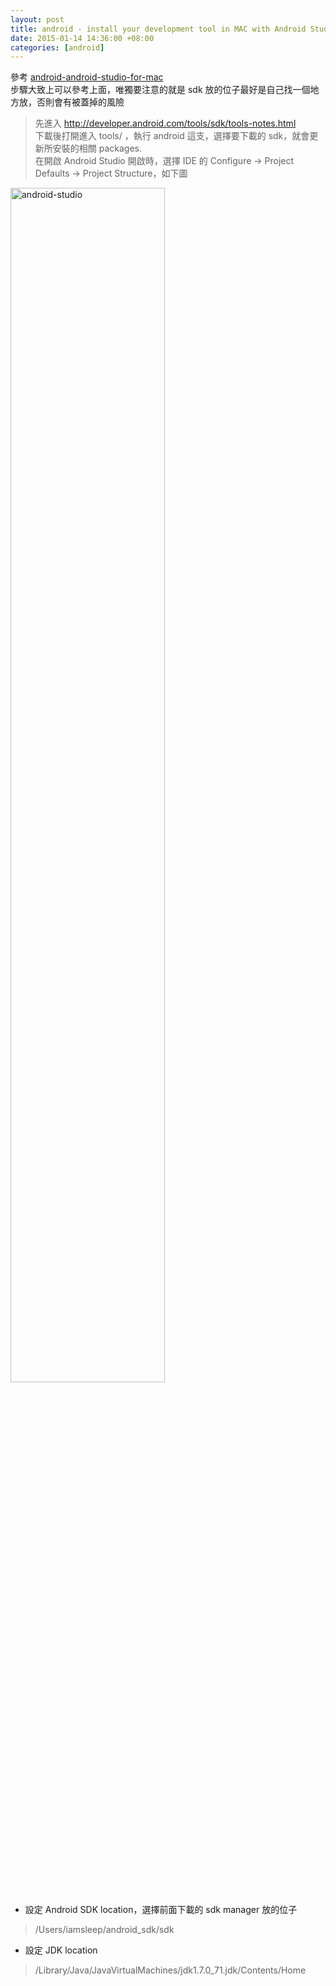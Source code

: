 ```yaml
---
layout: post
title: android - install your development tool in MAC with Android Studio
date: 2015-01-14 14:36:00 +08:00
categories: [android]
---
```

參考 [android-android-studio-for-mac](http://lazy-person-studio.blogspot.tw/2014/06/android-android-studio-for-mac.html)<br/>
步驟大致上可以參考上面，唯獨要注意的就是 sdk 放的位子最好是自己找一個地方放，否則會有被蓋掉的風險<br/>

> 先進入 http://developer.android.com/tools/sdk/tools-notes.html <br/>
> 下載後打開進入 tools/ ，執行 android 這支，選擇要下載的 sdk，就會更新所安裝的相關 packages. <br/>
> 在開啟 Android Studio 開啟時，選擇 IDE 的 Configure -> Project Defaults -> Project Structure，如下圖<br/>

<img src="{{ site.url }}/images/android-studio.png" alt="android-studio" width="70%" hieght="70%"/>

- 設定 Android SDK location，選擇前面下載的 sdk manager 放的位子<br/>

> /Users/iamsleep/android_sdk/sdk<br/>

- 設定 JDK location<br/>

> /Library/Java/JavaVirtualMachines/jdk1.7.0_71.jdk/Contents/Home<br/>

